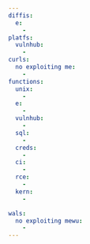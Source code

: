 ```yaml
---
diffis:
  e:
    -
platfs:
  vulnhub:
    -
curls:
  no exploiting me:
    -
functions:
  unix:
    -
  e:
    -
  vulnhub:
    -
  sql:
    -
  creds:
    -
  ci:
    -
  rce:
    -
  kern:
    -

wals:
  no exploiting mewu:
    -
---
```

